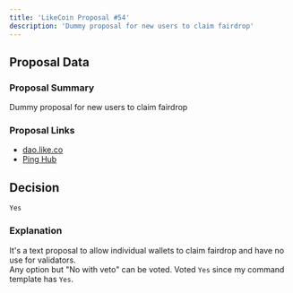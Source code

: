 ```yaml
---
title: 'LikeCoin Proposal #54'
description: 'Dummy proposal for new users to claim fairdrop'
---
```


## Proposal Data

### Proposal Summary
Dummy proposal for new users to claim fairdrop

### Proposal Links
- [dao.like.co](https://dao.like.co/proposals/54)
- [Ping Hub](https://ping.pub/likecoin/gov/54)


## Decision
`Yes`

### Explanation
It's a text proposal to allow individual wallets to claim fairdrop and have no use for validators.  
Any option but "No with veto" can be voted. Voted `Yes` since my command template has `Yes`.  
